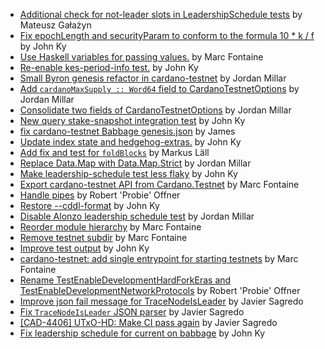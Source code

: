 - [Additional check for not-leader slots in LeadershipSchedule tests](https://github.com/input-output-hk/cardano-node/pull/5110) by Mateusz Gałażyn
- [Fix epochLength and securityParam to conform to the formula 10 * k / f](https://github.com/input-output-hk/cardano-node/pull/5099) by John Ky
- [Use Haskell variables for passing values.](https://github.com/input-output-hk/cardano-node/pull/5011) by Marc Fontaine
- [Re-enable kes-period-info test.](https://github.com/input-output-hk/cardano-node/pull/4879) by John Ky
- [Small Byron genesis refactor in cardano-testnet](https://github.com/input-output-hk/cardano-node/pull/4818) by Jordan Millar
- [Add `cardanoMaxSupply :: Word64` field to CardanoTestnetOptions](https://github.com/input-output-hk/cardano-node/pull/4817) by Jordan Millar
- [Consolidate two fields of CardanoTestnetOptions](https://github.com/input-output-hk/cardano-node/pull/4806) by Jordan Millar
- [New query stake-snapshot integration test](https://github.com/input-output-hk/cardano-node/pull/4805) by John Ky
- [fix cardano-testnet Babbage genesis.json](https://github.com/input-output-hk/cardano-node/pull/4729) by James
- [Update index state and hedgehog-extras.](https://github.com/input-output-hk/cardano-node/pull/4714) by John Ky
- [Add fix and test for `foldBlocks`](https://github.com/input-output-hk/cardano-node/pull/4679) by Markus Läll
- [Replace Data.Map with Data.Map.Strict](https://github.com/input-output-hk/cardano-node/pull/4675) by Jordan Millar
- [Make leadership-schedule test less flaky](https://github.com/input-output-hk/cardano-node/pull/4671) by John Ky
- [Export cardano-testnet API from Cardano.Testnet](https://github.com/input-output-hk/cardano-node/pull/4636) by Marc Fontaine
- [Handle pipes](https://github.com/input-output-hk/cardano-node/pull/4625) by Robert 'Probie' Offner
- [Restore --cddl-format](https://github.com/input-output-hk/cardano-node/pull/4617) by John Ky
- [Disable Alonzo leadership schedule test](https://github.com/input-output-hk/cardano-node/pull/4605) by Jordan Millar
- [Reorder module hierarchy](https://github.com/input-output-hk/cardano-node/pull/4595) by Marc Fontaine
- [Remove testnet subdir](https://github.com/input-output-hk/cardano-node/pull/4580) by Marc Fontaine
- [Improve test output](https://github.com/input-output-hk/cardano-node/pull/4575) by John Ky
- [cardano-testnet: add single entrypoint for starting testnets](https://github.com/input-output-hk/cardano-node/pull/4544) by Marc Fontaine
- [Rename TestEnableDevelopmentHardForkEras and TestEnableDevelopmentNetworkProtocols](https://github.com/input-output-hk/cardano-node/pull/4341) by Robert 'Probie' Offner
- [Improve json fail message for TraceNodeIsLeader](https://github.com/input-output-hk/cardano-node/pull/4216) by Javier Sagredo
- [Fix `TraceNodeIsLeader` JSON parser](https://github.com/input-output-hk/cardano-node/pull/4187) by Javier Sagredo
- [[CAD-4406] UTxO-HD: Make CI pass again](https://github.com/input-output-hk/cardano-node/pull/4150) by Javier Sagredo
- [Fix leadership schedule for current on babbage](https://github.com/input-output-hk/cardano-node/pull/4106) by John Ky
